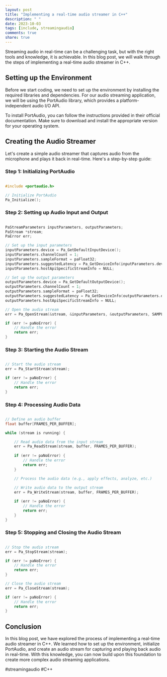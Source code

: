 ```yaml
---
layout: post
title: "Implementing a real-time audio streamer in C++"
description: " "
date: 2023-10-03
tags: [include, streamingaudio]
comments: true
share: true
---
```


Streaming audio in real-time can be a challenging task, but with the right tools and knowledge, it is achievable. In this blog post, we will walk through the steps of implementing a real-time audio streamer in C++.

## Setting up the Environment

Before we start coding, we need to set up the environment by installing the required libraries and dependencies. For our audio streaming application, we will be using the PortAudio library, which provides a platform-independent audio I/O API.

To install PortAudio, you can follow the instructions provided in their official documentation. Make sure to download and install the appropriate version for your operating system.

## Creating the Audio Streamer

Let's create a simple audio streamer that captures audio from the microphone and plays it back in real-time. Here's a step-by-step guide:

### Step 1: Initializing PortAudio

```cpp

#include <portaudio.h>

// Initialize PortAudio
Pa_Initialize();

```

### Step 2: Setting up Audio Input and Output

```cpp

PaStreamParameters inputParameters, outputParameters;
PaStream *stream;
PaError err;

// Set up the input parameters
inputParameters.device = Pa_GetDefaultInputDevice();
inputParameters.channelCount = 1;
inputParameters.sampleFormat = paFloat32;
inputParameters.suggestedLatency = Pa_GetDeviceInfo(inputParameters.device)->defaultLowInputLatency;
inputParameters.hostApiSpecificStreamInfo = NULL;

// Set up the output parameters
outputParameters.device = Pa_GetDefaultOutputDevice();
outputParameters.channelCount = 1;
outputParameters.sampleFormat = paFloat32;
outputParameters.suggestedLatency = Pa_GetDeviceInfo(outputParameters.device)->defaultLowOutputLatency;
outputParameters.hostApiSpecificStreamInfo = NULL;

// Open the audio stream
err = Pa_OpenStream(&stream, &inputParameters, &outputParameters, SAMPLE_RATE, FRAMES_PER_BUFFER, paClipOff, NULL, NULL);

if (err != paNoError) {
    // Handle the error
    return err;
}

```

### Step 3: Starting the Audio Stream

```cpp

// Start the audio stream
err = Pa_StartStream(stream);

if (err != paNoError) {
    // Handle the error
    return err;
}

```

### Step 4: Processing Audio Data

```cpp

// Define an audio buffer
float buffer[FRAMES_PER_BUFFER];

while (stream is running) {

    // Read audio data from the input stream
    err = Pa_ReadStream(stream, buffer, FRAMES_PER_BUFFER);
    
    if (err != paNoError) {
        // Handle the error
        return err;
    }

    // Process the audio data (e.g., apply effects, analyze, etc.)
    
    // Write audio data to the output stream
    err = Pa_WriteStream(stream, buffer, FRAMES_PER_BUFFER);

    if (err != paNoError) {
        // Handle the error
        return err;
    }
}

```

### Step 5: Stopping and Closing the Audio Stream

```cpp

// Stop the audio stream
err = Pa_StopStream(stream);

if (err != paNoError) {
    // Handle the error
    return err;
}

// Close the audio stream
err = Pa_CloseStream(stream);

if (err != paNoError) {
    // Handle the error
    return err;
}

```

## Conclusion

In this blog post, we have explored the process of implementing a real-time audio streamer in C++. We learned how to set up the environment, initialize PortAudio, and create an audio stream for capturing and playing back audio in real-time. With this knowledge, you can now build upon this foundation to create more complex audio streaming applications.

#streamingaudio #C++